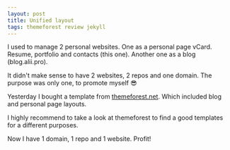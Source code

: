 ```yaml
---
layout: post
title: Unified layout
tags: themeforest review jekyll
---
```


I used to manage 2 personal websites.
One as a personal page vCard. Resume, portfolio and contacts (this one).
Another one as a blog (blog.alii.pro).

It didn't make sense to have 2 websites, 2 repos and one domain. The purpose was only one, to promote myself :sunglasses:

Yesterday I bought a template from [themeforest.net](http://themeforest.net). Which included blog and personal page layouts.

I highly recommend to take a look at themeforest to find a good templates for a different purposes.

Now I have 1 domain, 1 repo and 1 website. Profit!
